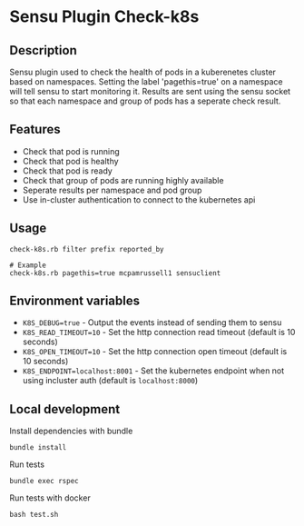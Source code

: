 # Sensu Plugin Check-k8s

## Description
Sensu plugin used to check the health of pods in a kuberenetes cluster based on namespaces. Setting the label 'pagethis=true' on a namespace will tell sensu to start monitoring it. Results are sent using the sensu socket so that each namespace and group of pods has a seperate check result.


## Features
  * Check that pod is running
  * Check that pod is healthy
  * Check that pod is ready
  * Check that group of pods are running highly available
  * Seperate results per namespace and pod group
  * Use in-cluster authentication to connect to the kubernetes api

## Usage
```
check-k8s.rb filter prefix reported_by

# Example
check-k8s.rb pagethis=true mcpamrussell1 sensuclient
```

## Environment variables

* `K8S_DEBUG=true` - Output the events instead of sending them to sensu
* `K8S_READ_TIMEOUT=10` - Set the http connection read timeout (default is 10 seconds)
* `K8S_OPEN_TIMEOUT=10` - Set the http connection open timeout (default is 10 seconds)
* `K8S_ENDPOINT=localhost:8001` - Set the kubernetes endpoint when not using incluster auth (default is `localhost:8000`)

## Local development

Install dependencies with bundle
```
bundle install
```

Run tests
```
bundle exec rspec
```

Run tests with docker
```
bash test.sh
```
